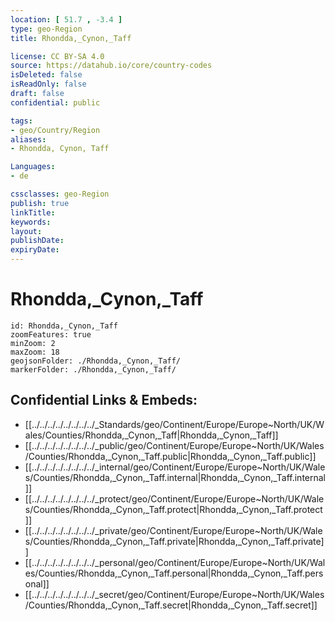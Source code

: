 ```yaml
---
location: [ 51.7 , -3.4 ] 
type: geo-Region
title: Rhondda,_Cynon,_Taff

license: CC BY-SA 4.0
source: https://datahub.io/core/country-codes
isDeleted: false
isReadOnly: false
draft: false
confidential: public

tags:
- geo/Country/Region
aliases:
- Rhondda, Cynon, Taff

Languages:
- de

cssclasses: geo-Region
publish: true
linkTitle: 
keywords: 
layout: 
publishDate: 
expiryDate: 
---
```


# Rhondda,_Cynon,_Taff

```leaflet
id: Rhondda,_Cynon,_Taff
zoomFeatures: true 
minZoom: 2 
maxZoom: 18
geojsonFolder: ./Rhondda,_Cynon,_Taff/
markerFolder: ./Rhondda,_Cynon,_Taff/
```


## Confidential Links & Embeds: 
- [[../../../../../../../../_Standards/geo/Continent/Europe/Europe~North/UK/Wales/Counties/Rhondda,_Cynon,_Taff|Rhondda,_Cynon,_Taff]] 
- [[../../../../../../../../_public/geo/Continent/Europe/Europe~North/UK/Wales/Counties/Rhondda,_Cynon,_Taff.public|Rhondda,_Cynon,_Taff.public]] 
- [[../../../../../../../../_internal/geo/Continent/Europe/Europe~North/UK/Wales/Counties/Rhondda,_Cynon,_Taff.internal|Rhondda,_Cynon,_Taff.internal]] 
- [[../../../../../../../../_protect/geo/Continent/Europe/Europe~North/UK/Wales/Counties/Rhondda,_Cynon,_Taff.protect|Rhondda,_Cynon,_Taff.protect]] 
- [[../../../../../../../../_private/geo/Continent/Europe/Europe~North/UK/Wales/Counties/Rhondda,_Cynon,_Taff.private|Rhondda,_Cynon,_Taff.private]] 
- [[../../../../../../../../_personal/geo/Continent/Europe/Europe~North/UK/Wales/Counties/Rhondda,_Cynon,_Taff.personal|Rhondda,_Cynon,_Taff.personal]] 
- [[../../../../../../../../_secret/geo/Continent/Europe/Europe~North/UK/Wales/Counties/Rhondda,_Cynon,_Taff.secret|Rhondda,_Cynon,_Taff.secret]] 

